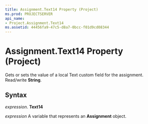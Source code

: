 ```yaml
---
title: Assignment.Text14 Property (Project)
ms.prod: PROJECTSERVER
api_name:
- Project.Assignment.Text14
ms.assetid: 44456fa9-47c5-d8a7-0bcc-f01d9cd08344
---
```



# Assignment.Text14 Property (Project)

Gets or sets the value of a local Text custom field for the assignment. Read/write  **String**.


## Syntax

 _expression_. **Text14**

 _expression_ A variable that represents an **Assignment** object.


